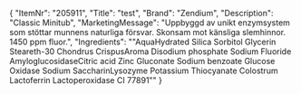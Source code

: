 {
  "ItemNr": "205911",
  "Title": "test",
  "Brand": "Zendium",
  "Description": "Classic Minitub",
  "MarketingMessage": "Uppbyggd av unikt enzymsystem som stöttar munnens naturliga försvar. Skonsam mot känsliga slemhinnor. 1450 ppm fluor.",
  "Ingredients": "\"AquaHydrated Silica Sorbitol Glycerin Steareth-30 Chondrus CrispusAroma Disodium phosphate Sodium Fluoride AmyloglucosidaseCitric acid Zinc Gluconate Sodium benzoate Glucose Oxidase Sodium SaccharinLysozyme Potassium Thiocyanate Colostrum Lactoferrin Lactoperoxidase CI 77891\""
}